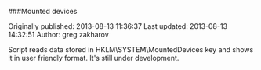 ###Mounted devices

Originally published: 2013-08-13 11:36:37
Last updated: 2013-08-13 14:32:51
Author: greg zakharov

Script reads data stored in HKLM\\SYSTEM\\MountedDevices key and shows it in user friendly format. It's still under development.